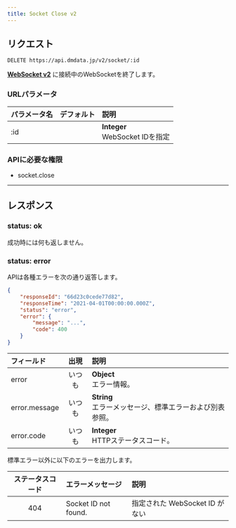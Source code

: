 ```yaml
---
title: Socket Close v2
---
```


## リクエスト

`DELETE https://api.dmdata.jp/v2/socket/:id`

[**WebSocket v2**](/docs/reference/api/v2/websocket.md) に接続中のWebSocketを終了します。

### URLパラメータ
|パラメータ名|デフォルト|説明|
|:--|:-:|:-|
|:id||**Integer** <br/> WebSocket IDを指定|

### APIに必要な権限
* socket.close

---

## レスポンス

### status: ok
成功時には何も返しません。

### status: error
APIは各種エラーを次の通り返答します。

```json
{
    "responseId": "66d23c0cede77d82",
    "responseTime": "2021-04-01T00:00:00.000Z",
    "status": "error",
    "error": {
        "message": "...",
        "code": 400
    }
}
```

|フィールド|出現|説明|
|:--|:-:|:--|
|error|いつも|**Object** <br/> エラー情報。|
|error.message|いつも|**String** <br/> エラーメッセージ、標準エラーおよび別表参照。|
|error.code|いつも|**Integer** <br/> HTTPステータスコード。|

標準エラー以外に以下のエラーを出力します。

|ステータスコード|エラーメッセージ|説明|
|:--:|:-|:--|
|404|Socket ID not found.|指定された WebSocket ID がない|
